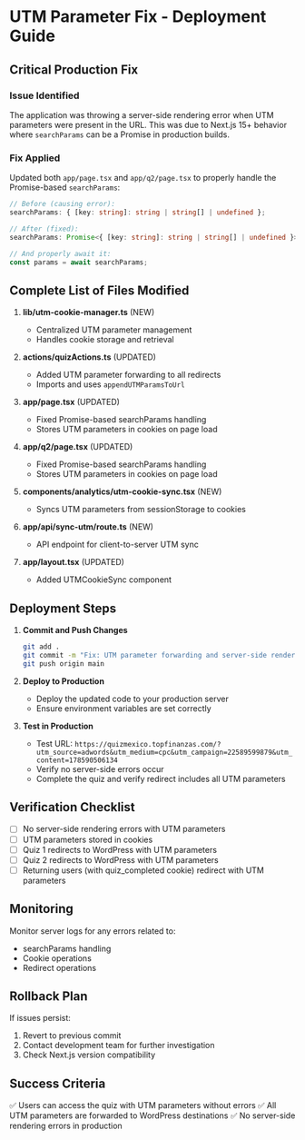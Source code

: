 # UTM Parameter Fix - Deployment Guide

## Critical Production Fix

### Issue Identified

The application was throwing a server-side rendering error when UTM parameters were present in the URL. This was due to Next.js 15+ behavior where `searchParams` can be a Promise in production builds.

### Fix Applied

Updated both `app/page.tsx` and `app/q2/page.tsx` to properly handle the Promise-based `searchParams`:

```typescript
// Before (causing error):
searchParams: { [key: string]: string | string[] | undefined };

// After (fixed):
searchParams: Promise<{ [key: string]: string | string[] | undefined }> | { [key: string]: string | string[] | undefined };

// And properly await it:
const params = await searchParams;
```

## Complete List of Files Modified

1. **lib/utm-cookie-manager.ts** (NEW)
   - Centralized UTM parameter management
   - Handles cookie storage and retrieval

2. **actions/quizActions.ts** (UPDATED)
   - Added UTM parameter forwarding to all redirects
   - Imports and uses `appendUTMParamsToUrl`

3. **app/page.tsx** (UPDATED)
   - Fixed Promise-based searchParams handling
   - Stores UTM parameters in cookies on page load

4. **app/q2/page.tsx** (UPDATED)
   - Fixed Promise-based searchParams handling
   - Stores UTM parameters in cookies on page load

5. **components/analytics/utm-cookie-sync.tsx** (NEW)
   - Syncs UTM parameters from sessionStorage to cookies

6. **app/api/sync-utm/route.ts** (NEW)
   - API endpoint for client-to-server UTM sync

7. **app/layout.tsx** (UPDATED)
   - Added UTMCookieSync component

## Deployment Steps

1. **Commit and Push Changes**

   ```bash
   git add .
   git commit -m "Fix: UTM parameter forwarding and server-side rendering error"
   git push origin main
   ```

2. **Deploy to Production**
   - Deploy the updated code to your production server
   - Ensure environment variables are set correctly

3. **Test in Production**
   - Test URL: `https://quizmexico.topfinanzas.com/?utm_source=adwords&utm_medium=cpc&utm_campaign=22589599879&utm_content=178590506134`
   - Verify no server-side errors occur
   - Complete the quiz and verify redirect includes all UTM parameters

## Verification Checklist

- [ ] No server-side rendering errors with UTM parameters
- [ ] UTM parameters stored in cookies
- [ ] Quiz 1 redirects to WordPress with UTM parameters
- [ ] Quiz 2 redirects to WordPress with UTM parameters
- [ ] Returning users (with quiz_completed cookie) redirect with UTM parameters

## Monitoring

Monitor server logs for any errors related to:

- searchParams handling
- Cookie operations
- Redirect operations

## Rollback Plan

If issues persist:

1. Revert to previous commit
2. Contact development team for further investigation
3. Check Next.js version compatibility

## Success Criteria

✅ Users can access the quiz with UTM parameters without errors
✅ All UTM parameters are forwarded to WordPress destinations
✅ No server-side rendering errors in production

